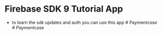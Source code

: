# Firebase SDK 9 Tutorial App

- to learn the sdk updates and auth you can use this app
#   P a y m e n t _ c a s e  
 #   P a y m e n t _ c a s e  
 